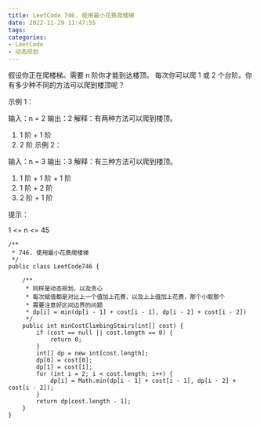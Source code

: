 ```yaml
---
title: LeetCode 746. 使用最小花费爬楼梯
date: 2022-11-29 11:47:55
tags:
categories:
- LeetCode
- 动态规划
---
```


假设你正在爬楼梯。需要 n 阶你才能到达楼顶。
每次你可以爬 1 或 2 个台阶。你有多少种不同的方法可以爬到楼顶呢？

<!--more-->
示例 1：

输入：n = 2
输出：2
解释：有两种方法可以爬到楼顶。
1. 1 阶 + 1 阶
2. 2 阶
   示例 2：

输入：n = 3
输出：3
解释：有三种方法可以爬到楼顶。
1. 1 阶 + 1 阶 + 1 阶
2. 1 阶 + 2 阶
3. 2 阶 + 1 阶


提示：

1 <= n <= 45

```
/**
 * 746. 使用最小花费爬楼梯
 */
public class LeetCode746 {

    /**
     * 同样是动态规划，以及贪心
     * 每次赋值都是对比上一个值加上花费，以及上上值加上花费，那个小取那个
     * 需要注意好区间边界的问题
     * dp[i] = min(dp[i - 1] + cost[i - 1], dp[i - 2] + cost[i - 2])
     */
    public int minCostClimbingStairs(int[] cost) {
        if (cost == null || cost.length == 0) {
            return 0;
        }
        int[] dp = new int[cost.length];
        dp[0] = cost[0];
        dp[1] = cost[1];
        for (int i = 2; i < cost.length; i++) {
            dp[i] = Math.min(dp[i - 1] + cost[i - 1], dp[i - 2] + cost[i - 2]);
        }
        return dp[cost.length - 1];
    }
}

```
